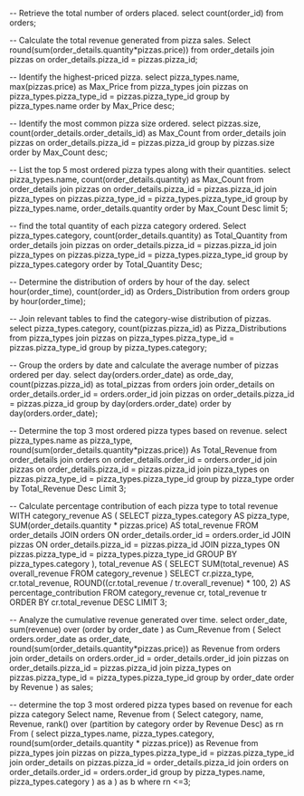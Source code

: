-- Retrieve the total number of orders placed.
select count(order_id) from orders;

-- Calculate the total revenue generated from pizza sales.
Select round(sum(order_details.quantity*pizzas.price)) from order_details join pizzas on order_details.pizza_id = pizzas.pizza_id;

-- Identify the highest-priced pizza.
select pizza_types.name, max(pizzas.price) as Max_Price from pizza_types join pizzas on pizza_types.pizza_type_id = pizzas.pizza_type_id
group by pizza_types.name order by Max_Price desc;

-- Identify the most common pizza size ordered.
select pizzas.size, count(order_details.order_details_id) as Max_Count from order_details join pizzas on order_details.pizza_id = pizzas.pizza_id
group by pizzas.size order by Max_Count desc;

-- List the top 5 most ordered pizza types along with their quantities.
select pizza_types.name, count(order_details.quantity) as Max_Count from order_details join pizzas on order_details.pizza_id = pizzas.pizza_id
join pizza_types on pizzas.pizza_type_id = pizza_types.pizza_type_id group by pizza_types.name, order_details.quantity order by Max_Count Desc limit 5;

-- find the total quantity of each pizza category ordered.
Select pizza_types.category, count(order_details.quantity) as Total_Quantity from order_details join pizzas on order_details.pizza_id = pizzas.pizza_id
join pizza_types on pizzas.pizza_type_id = pizza_types.pizza_type_id group by pizza_types.category order by Total_Quantity Desc;

-- Determine the distribution of orders by hour of the day.
select hour(order_time), count(order_id) as Orders_Distribution from orders group by hour(order_time);

-- Join relevant tables to find the category-wise distribution of pizzas.
select pizza_types.category, count(pizzas.pizza_id) as Pizza_Distributions from pizza_types join pizzas on pizza_types.pizza_type_id = pizzas.pizza_type_id
group by pizza_types.category;

-- Group the orders by date and calculate the average number of pizzas ordered per day.
select day(orders.order_date) as orde_day, count(pizzas.pizza_id) as total_pizzas from orders
join order_details on order_details.order_id = orders.order_id 
join pizzas on order_details.pizza_id = pizzas.pizza_id
group by day(orders.order_date) order by day(orders.order_date);

-- Determine the top 3 most ordered pizza types based on revenue.
select pizza_types.name as pizza_type, round(sum(order_details.quantity*pizzas.price)) As Total_Revenue from order_details
join orders on order_details.order_id = orders.order_id
join pizzas on order_details.pizza_id = pizzas.pizza_id
join pizza_types on pizzas.pizza_type_id = pizza_types.pizza_type_id
group by pizza_type order by Total_Revenue Desc Limit 3;

-- Calculate percentage contribution of each pizza type to total revenue
WITH category_revenue AS (
    SELECT pizza_types.category AS pizza_type, SUM(order_details.quantity * pizzas.price) AS total_revenue
    FROM order_details 
    JOIN orders ON order_details.order_id = orders.order_id
    JOIN pizzas ON order_details.pizza_id = pizzas.pizza_id
    JOIN pizza_types ON pizzas.pizza_type_id = pizza_types.pizza_type_id
    GROUP BY pizza_types.category ), total_revenue AS
    ( SELECT SUM(total_revenue) AS overall_revenue FROM category_revenue )
    SELECT cr.pizza_type, cr.total_revenue, ROUND((cr.total_revenue / tr.overall_revenue) * 100, 2) AS percentage_contribution
    FROM category_revenue cr, total_revenue tr ORDER BY cr.total_revenue DESC LIMIT 3;

-- Analyze the cumulative revenue generated over time.
select order_date, sum(revenue) over (order by order_date ) as Cum_Revenue
from
( Select orders.order_date as order_date, round(sum(order_details.quantity*pizzas.price)) as Revenue
from orders
join order_details on orders.order_id = order_details.order_id
join pizzas on order_details.pizza_id = pizzas.pizza_id
join pizza_types on pizzas.pizza_type_id = pizza_types.pizza_type_id
group by order_date order by Revenue ) as sales;

-- determine the top 3 most ordered pizza types based on revenue for each pizza category
Select name, Revenue from
( Select category, name, Revenue,
rank() over (partition by category order by Revenue Desc) as rn
From
( select pizza_types.name, pizza_types.category, round(sum(order_details.quantity * pizzas.price)) as Revenue
from pizza_types
join pizzas on pizza_types.pizza_type_id = pizzas.pizza_type_id
join order_details on pizzas.pizza_id = order_details.pizza_id
join orders on order_details.order_id = orders.order_id
group by pizza_types.name, pizza_types.category ) as a ) as b
where rn <=3;
